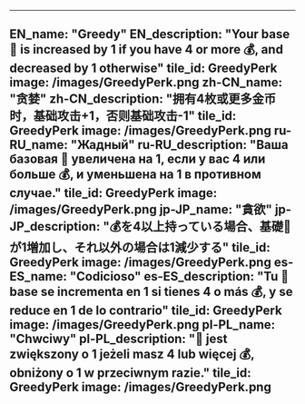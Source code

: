 ---

EN_name: "Greedy"
EN_description: "Your base 🔸 is increased by 1 if you have 4 or more 💰, and decreased by 1 otherwise"
tile_id: GreedyPerk
image: /images/GreedyPerk.png
zh-CN_name: "贪婪"
zh-CN_description: "拥有4枚或更多金币时，基础攻击+1，否则基础攻击-1"
tile_id: GreedyPerk
image: /images/GreedyPerk.png
ru-RU_name: "Жадный"
ru-RU_description: "Ваша базовая 🔸 увеличена на 1, если у вас 4 или больше 💰, и уменьшена на 1 в противном случае."
tile_id: GreedyPerk
image: /images/GreedyPerk.png
jp-JP_name: "貪欲"
jp-JP_description: "💰を4以上持っている場合、基礎🔸が1増加し、それ以外の場合は1減少する"
tile_id: GreedyPerk
image: /images/GreedyPerk.png
es-ES_name: "Codicioso"
es-ES_description: "Tu 🔸 base se incrementa en 1 si tienes 4 o más 💰, y se reduce en 1 de lo contrario"
tile_id: GreedyPerk
image: /images/GreedyPerk.png
pl-PL_name: "Chwciwy"
pl-PL_description: "🔸 jest zwiększony o 1 jeżeli masz 4 lub więcej 💰, obniżony o 1 w przeciwnym razie."
tile_id: GreedyPerk
image: /images/GreedyPerk.png
---